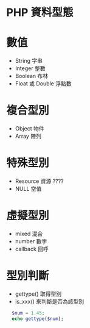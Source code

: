 # PHP 資料型態

# 數值
- String  字串
- Integer 整數
- Boolean 布林
- Float 或 Double 浮點數

# 複合型別
- Object 物件
- Array  陣列

# 特殊型別
- Resource 資源 ????
- NULL 空值

# 虛擬型別
- mixed    混合 
- number   數字
- callback 回呼

# 型別判斷
- gettype() 取得型別
- is_xxx() 來判斷是否為該型別
```php
  $num = 1.45;
  echo gettype($num);

```